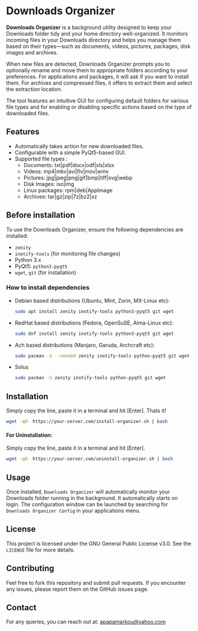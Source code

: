 
# Downloads Organizer

**Downloads Organizer** is a background utility designed to keep your Downloads folder tidy and your home directory well-organized. It monitors incoming files in your Downloads directory and helps you manage them based on their types—such as documents, videos, pictures, packages, disk images and archives.

When new files are detected, Downloads Organizer prompts you to optionally rename and move them to appropriate folders according to your preferences. For applications and packages, it will ask if you want to install them. For archives and compressed files, it offers to extract them and select the extraction location.

The tool features an intuitive GUI for configuring default folders for various file types and for enabling or disabling specific actions based on the type of downloaded files.

## Features
- Automatically takes action for new downloaded files.
- Configurable with a simple PyQt5-based GUI.
- Supported file types :
    - Documents: txt|pdf|docx|odf|xls|xlsx
    - Videos: mp4|mkv|avi|flv|mov|wmv
    - Pictures: jpg|jpeg|png|gif|bmp|tiff|svg|webp
    - Disk Images: iso|img
    - Linux packages: rpm|deb|AppImage
    - Archives: tar|gz|zip|7z|bz2|xz

## Before installation

To use the Downloads Organizer, ensure the following dependencies are installed:

- `zenity`
- `inotify-tools` (for monitoring file changes)
- Python 3.x
- PyQt5: `python3-pyqt5`
- `wget`, `git` (for installation)

### How to install dependencies

- Debian based distributions (Ubuntu, Mint, Zorin, MX-Linux etc):

   ```bash
   sudo apt install zenity inotify-tools python3-pyqt5 git wget

   ```

- RedHat based distributions (Fedora, OpenSuSE, Alma-Linux etc):

   ```bash
   sudo dnf install zenity inotify-tools python3-pyqt5 git wget

   ```

- Ach based distributions (Manjaro, Garuda, Archcraft etc):

   ```bash
   sudo pacman -S --needed zenity inotify-tools python-pyqt5 git wget
   ```

- Solus

   ```bash
   sudo pacman -S zenity inotify-tools python-pyqt5 git wget
   ```

## Installation

Simply copy the line, paste it in a terminal and hit [Enter]. Thats it!

```bash
wget -qO- https://your-server.com/install-organizer.sh | bash
```

#### For Uninstallation:

Simply copy the line, paste it in a terminal and hit [Enter].

```bash
wget -qO- https://your-server.com/uninstall-organizer.sh | bash
```

## Usage

Once installed, `Downloads Organizer` will automatically monitor your Downloads folder running in the background. It automatically starts on login. The configuration window can be launched by searching for `Downloads Organizer Config` in your applications menu.

## License

This project is licensed under the GNU General Public License v3.0.
See the `LICENSE` file for more details.

## Contributing

Feel free to fork this repository and submit pull requests. If you encounter any issues, please report them on the GitHub issues page.

## Contact

For any queries, you can reach out at: apapamarkou@yahoo.com
